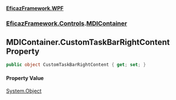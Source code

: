 #### [EficazFramework.WPF](EficazFrameworkWPF.md 'EficazFramework WPF')
### [EficazFramework.Controls](EficazFrameworkWPF.md#EficazFramework.Controls 'EficazFramework.Controls').[MDIContainer](EficazFramework.Controls/MDIContainer.md 'EficazFramework.Controls.MDIContainer')

## MDIContainer.CustomTaskBarRightContent Property

```csharp
public object CustomTaskBarRightContent { get; set; }
```

#### Property Value
[System.Object](https://docs.microsoft.com/en-us/dotnet/api/System.Object 'System.Object')